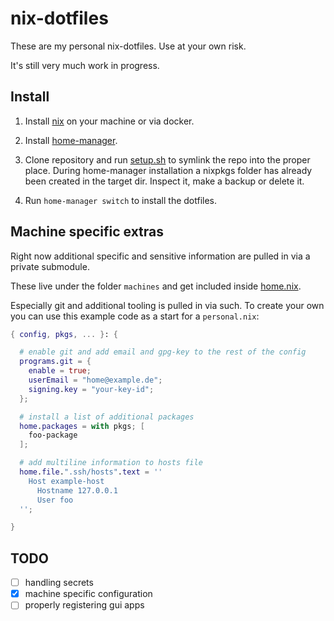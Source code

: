 # nix-dotfiles

These are my personal nix-dotfiles.
Use at your own risk.

It's still very much work in progress.

## Install

1. Install [nix](https://nixos.org/guides/install-nix.html) on your machine or via docker.

2. Install [home-manager](https://github.com/nix-community/home-manager).

3. Clone repository and run [setup.sh](./setup.sh) to symlink the repo into the proper place.
During home-manager installation a nixpkgs folder has already been created in the target dir.
Inspect it, make a backup or delete it.

4. Run `home-manager switch` to install the dotfiles.

## Machine specific extras

Right now additional specific and sensitive information are pulled in via a private submodule.

These live under the folder `machines` and get included inside [home.nix](./nixpkgs/home.nix).

Especially git and additional tooling is pulled in via such. To create your own you can use this example code as a start for a `personal.nix`:

```nix
{ config, pkgs, ... }: {

  # enable git and add email and gpg-key to the rest of the config
  programs.git = {
    enable = true;
    userEmail = "home@example.de";
    signing.key = "your-key-id";
  };

  # install a list of additional packages
  home.packages = with pkgs; [
    foo-package
  ];

  # add multiline information to hosts file
  home.file.".ssh/hosts".text = ''
    Host example-host
      Hostname 127.0.0.1
      User foo
  '';

}
```

## TODO

- [ ] handling secrets
- [X] machine specific configuration
- [ ] properly registering gui apps

